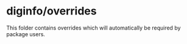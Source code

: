 # diginfo/overrides

This folder contains overrides which will automatically be required by package users.
